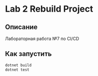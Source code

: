 ﻿# Lab 2 Rebuild Project

## Описание
Лабораторная работа №7 по CI/CD


## Как запустить
```bash
dotnet build
dotnet test
